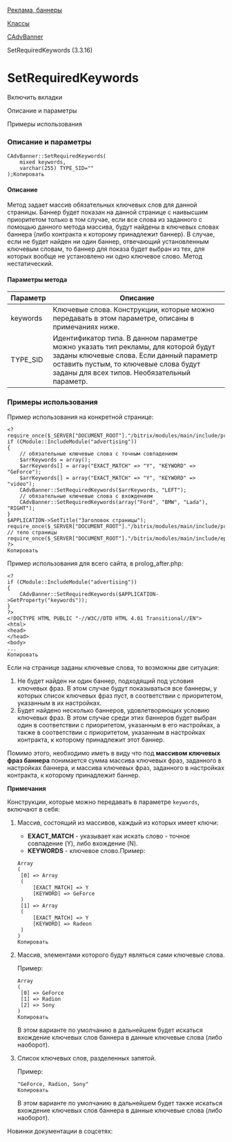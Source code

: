 [Реклама, баннеры](/api_help/advertising/index.php)

[Классы](/api_help/advertising/classes/index.php)

[CAdvBanner](/api_help/advertising/classes/cadvbanner/index.php)

SetRequiredKeywords (3.3.16)

SetRequiredKeywords
===================

Включить вкладки

Описание и параметры

Примеры использования

### Описание и параметры

```
CAdvBanner::SetRequiredKeywords(
	mixed keywords,
	varchar(255) TYPE_SID=""
);Копировать
```

#### Описание

Метод задает массив обязательных ключевых слов для данной страницы. Баннер будет показан на данной странице с наивысшим приоритетом только в том случае, если все слова из заданного с помощью данного метода массива, будут найдены в ключевых словах баннера (либо контракта к которому принадлежит баннер). В случае, если не будет найден ни один баннер, отвечающий установленным ключевым словам, то баннер для показа будет выбран из тех, для которых вообще не установлено ни одно ключевое слово. Метод нестатический.

#### Параметры метода

| Параметр | Описание |
| --- | --- |
| keywords | Ключевые слова. Конструкции, которые можно передавать в этом параметре, описаны в примечаниях ниже. |
| TYPE\_SID | Идентификатор типа. В данном параметре можно указать тип рекламы, для которой будут заданы ключевые слова. Если данный параметр оставить пустым, то ключевые слова будут заданы для всех типов. Необязательный параметр. |

### Примеры использования

Пример использования на конкретной странице:

```
<?
require_once($_SERVER["DOCUMENT_ROOT"]."/bitrix/modules/main/include/prolog_before.php");
if (CModule::IncludeModule("advertising"))
{
	// обязательные ключевые слова с точным совпадением		
	$arrKeywords = array();
	$arrKeywords[] = array("EXACT_MATCH" => "Y", "KEYWORD" => "GeForce");
	$arrKeywords[] = array("EXACT_MATCH" => "Y", "KEYWORD" => "video");
	CAdvBanner::SetRequiredKeywords($arrKeywords, "LEFT");
	// обязательные ключевые слова с вхождением
	CAdvBanner::SetRequiredKeywords(array("Ford", "BMW", "Lada"), "RIGHT");
}
$APPLICATION->SetTitle("Заголовок страницы");
require_once($_SERVER["DOCUMENT_ROOT"]."/bitrix/modules/main/include/prolog_after.php");
// тело страницы
require_once($_SERVER["DOCUMENT_ROOT"]."/bitrix/modules/main/include/epilog.php");
?>
Копировать
```

Пример использования для всего сайта, в prolog\_after.php:

```
<?
if (CModule::IncludeModule("advertising"))
{
	CAdvBanner::SetRequiredKeywords($APPLICATION->GetProperty("keywords"));
}
?>
<!DOCTYPE HTML PUBLIC "-//W3C//DTD HTML 4.01 Transitional//EN">
<html>
<head>
</head>
<body>
...
Копировать
```

Если на странице заданы ключевые слова, то возможны две ситуация:

1. Не будет найден ни один баннер, подходящий под условия ключевых фраз. В этом
   случае будут показываться все баннеры, у которых список ключевых фраз пуст, в
   соответствии с приоритетом, указанным в их настройках.
2. Будет найдено несколько баннеров, удовлетворяющих условию ключевых фраз. В
   этом случае среди этих баннеров будет выбран один в соответствии с приоритетом,
   указанным в его настройках, а также в соответствии с приоритетом, указанным в
   настройках контракта, к которому принадлежит этот баннер.

Помимо этого, необходимо иметь в виду что под **массивом ключевых фраз
баннера** понимается сумма массива ключевых фраз, заданного в настройках
баннера, и массива ключевых фраз, заданного в настройках контракта, к которому
принадлежит баннер.

**Примечания**

Конструкции, которые можно передавать в параметре `keywords`, включают в себя:

1. Массив, состоящий из массивов, каждый из которых имеет ключи:
   * **EXACT\_MATCH** - указывает как искать слово - точное совпадение (Y), либо вхождение (N).
   * **KEYWORDS** - ключевое слово.Пример:  
     

   ```
   Array
   (
   	[0] => Array
   	(
   		[EXACT_MATCH] => Y
   		[KEYWORD] => GeForce
   	)
   	[1] => Array
   	(
   		[EXACT_MATCH] => Y
   		[KEYWORD] => Radeon
   	)
   )
   Копировать
   ```
2. Массив, элементами которого будут являться сами ключевые слова.

   Пример:

     

   ```
   Array
   (
   	[0] => GeForce
   	[1] => Radion
   	[2] => Sony
   )
   Копировать
   ```

   В этом варианте по умолчанию в дальнейшем будет искаться вхождение ключевых слов баннера в данные ключевые слова (либо
   наоборот).
3. Список ключевых слов, разделенных запятой.

   Пример:

     

   ```
   "GeForce, Radion, Sony"
   Копировать
   ```

   В этом варианте по умолчанию в дальнейшем будет также искаться вхождение ключевых слов баннера в данные ключевые слова (либо
   наоборот).

Новинки документации в соцсетях: